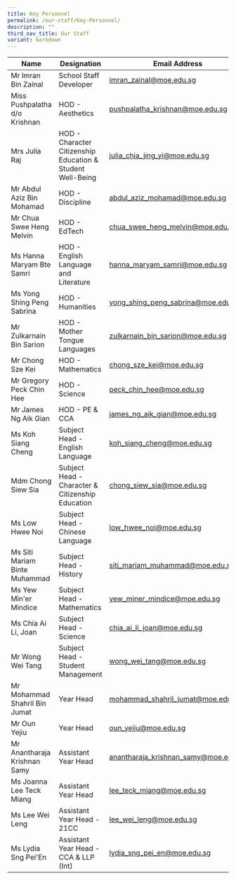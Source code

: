 ```yaml
---
title: Key Personnel
permalink: /our-staff/Key-Personnel/
description: ""
third_nav_title: Our Staff
variant: markdown
---
```

| Name | Designation | Email Address |
| -------- | -------- | -------- |
| Mr Imran Bin Zainal | School Staff Developer | imran_zainal@moe.edu.sg |
| Miss Pushpalatha d/o Krishnan     | HOD - Aesthetics | pushpalatha_krishnan@moe.edu.sg |
|Mrs Julia Raj | HOD - Character Citizenship Education & Student Well-Being |julia_chia_jing_yi@moe.edu.sg |
| Mr Abdul Aziz Bin Mohamad | HOD - Discipline | abdul_aziz_mohamad@moe.edu.sg |
| Mr Chua Swee Heng Melvin   | HOD - EdTech | chua_swee_heng_melvin@moe.edu.sg |
| Ms Hanna Maryam Bte Samri | HOD - English Language and Literature | hanna_maryam_samri@moe.edu.sg |
| Ms Yong Shing Peng Sabrina | HOD - Humanities | yong_shing_peng_sabrina@moe.edu.sg |
| Mr Zulkarnain Bin Sarion  | HOD - Mother Tongue Languages | zulkarnain_bin_sarion@moe.edu.sg |
| Mr Chong Sze Kei | HOD - Mathematics | chong_sze_kei@moe.edu.sg |
| Mr Gregory Peck Chin Hee  | HOD - Science | peck_chin_hee@moe.edu.sg |
| Mr James Ng Aik Gian | HOD - PE & CCA | james_ng_aik_gian@moe.edu.sg |
| Ms Koh Siang Cheng | Subject Head - English Language | koh_siang_cheng@moe.edu.sg |
| Mdm Chong Siew Sia | Subject Head - Character & Citizenship Education | chong_siew_sia@moe.edu.sg |
| Ms Low Hwee Noi | Subject Head - Chinese Language  | low_hwee_noi@moe.edu.sg |
| Ms Siti Mariam Binte Muhammad | Subject Head - History | siti_mariam_muhammad@moe.edu.sg |
| Ms Yew Min'er Mindice| Subject Head - Mathematics | yew_miner_mindice@moe.edu.sg |
| Ms Chia Ai Li, Joan | Subject Head - Science | chia_ai_li_joan@moe.edu.sg |
| Mr Wong Wei Tang | Subject Head - Student Management | wong_wei_tang@moe.edu.sg |
| Mr Mohammad Shahril Bin Jumat | Year Head | mohammad_shahril_jumat@moe.edu.sg |
| Mr Oun Yejiu | Year Head | oun_yejiu@moe.edu.sg |
| Mr Anantharaja Krishnan Samy | Assistant Year Head | anantharaja_krishnan_samy@moe.edu.sg |
| Ms Joanna Lee Teck Miang | Assistant Year Head | lee_teck_miang@moe.edu.sg |
| Ms Lee Wei Leng | Assistant Year Head - 21CC | lee_wei_leng@moe.edu.sg |
| Ms Lydia Sng Pei'En | Assistant Year Head - CCA & LLP (Int) | lydia_sng_pei_en@moe.edu.sg |